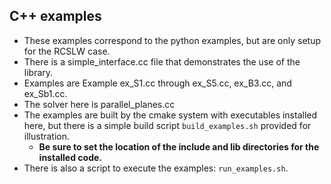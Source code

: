 ## C++ examples 
* These examples correspond to the python examples, but are only setup for the RCSLW case.
* There is a simple_interface.cc file that demonstrates the use of the library.
* Examples are Example ex_S1.cc through ex_S5.cc, ex_B3.cc, and ex_Sb1.cc.
* The solver here is parallel_planes.cc
* The examples are built by the cmake system with executables installed here, but there is a simple build script ```build_examples.sh``` provided for illustration.
    * **Be sure to set the location of the include and lib directories for the installed code.**
* There is also a script to execute the examples: ```run_examples.sh```.
